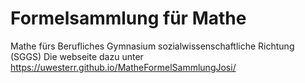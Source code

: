 # Formelsammlung für Mathe
Mathe fürs Berufliches Gymnasium sozialwissenschaftliche Richtung (SGGS)
Die webseite dazu unter https://uwesterr.github.io/MatheFormelSammlungJosi/
